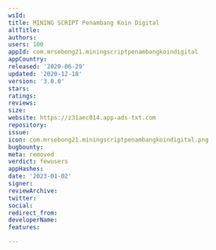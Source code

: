 ```yaml
---
wsId: 
title: MINING SCRIPT Penambang Koin Digital
altTitle: 
authors: 
users: 100
appId: com.mrsebong21.miningscriptpenambangkoindigital
appCountry: 
released: '2020-06-29'
updated: '2020-12-18'
version: '3.0.0'
stars: 
ratings: 
reviews: 
size: 
website: https://z31aec014.app-ads-txt.com
repository: 
issue: 
icon: com.mrsebong21.miningscriptpenambangkoindigital.png
bugbounty: 
meta: removed
verdict: fewusers
appHashes: 
date: '2023-01-02'
signer: 
reviewArchive: 
twitter: 
social: 
redirect_from: 
developerName: 
features: 

---
```


